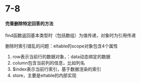 # 7-8

#### 完善删除特定回答的方法

find函数返回基本类型时（包括数组）为值传递，对象时为引用传递

删除时索引错乱的问题：eltable的scope对象包含4个属性

1. row表示当前行的数据对象，：data动态绑定的数据
2. column包含当前列的信息，比如列名
3. $index表示当前行索引，基于数据渲染的索引
4. store，主要是eltable的内部实现



